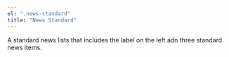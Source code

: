 ```yaml
---
el: ".news-standard"
title: "News Standard"
---
```

A standard news lists that includes the label on the left adn three standard news items.